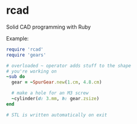rcad
====

Solid CAD programming with Ruby

Example:

```ruby
require 'rcad'
require 'gears'

# overloaded ~ operator adds stuff to the shape
# you're working on
~sub do
  gear = ~SpurGear.new(1.cm, 4.8.cm)

  # make a hole for an M3 screw
  ~cylinder(d: 3.mm, h: gear.zsize)
end

# STL is written automatically on exit
```

